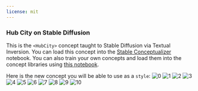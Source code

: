 ```yaml
---
license: mit
---
```

### Hub City on Stable Diffusion
This is the `<HubCity>` concept taught to Stable Diffusion via Textual Inversion. You can load this concept into the [Stable Conceptualizer](https://colab.research.google.com/github/huggingface/notebooks/blob/main/diffusers/stable_conceptualizer_inference.ipynb) notebook. You can also train your own concepts and load them into the concept libraries using [this notebook](https://colab.research.google.com/github/huggingface/notebooks/blob/main/diffusers/sd_textual_inversion_training.ipynb).

Here is the new concept you will be able to use as a `style`:
![<HubCity> 0](https://huggingface.co/sd-concepts-library/hub-city/resolve/main/concept_images/5.jpeg)
![<HubCity> 1](https://huggingface.co/sd-concepts-library/hub-city/resolve/main/concept_images/4.jpeg)
![<HubCity> 2](https://huggingface.co/sd-concepts-library/hub-city/resolve/main/concept_images/8.jpeg)
![<HubCity> 3](https://huggingface.co/sd-concepts-library/hub-city/resolve/main/concept_images/7.jpeg)
![<HubCity> 4](https://huggingface.co/sd-concepts-library/hub-city/resolve/main/concept_images/6.jpeg)
![<HubCity> 5](https://huggingface.co/sd-concepts-library/hub-city/resolve/main/concept_images/1.jpeg)
![<HubCity> 6](https://huggingface.co/sd-concepts-library/hub-city/resolve/main/concept_images/10.jpeg)
![<HubCity> 7](https://huggingface.co/sd-concepts-library/hub-city/resolve/main/concept_images/2.jpeg)
![<HubCity> 8](https://huggingface.co/sd-concepts-library/hub-city/resolve/main/concept_images/3.jpeg)
![<HubCity> 9](https://huggingface.co/sd-concepts-library/hub-city/resolve/main/concept_images/9.jpeg)
![<HubCity> 10](https://huggingface.co/sd-concepts-library/hub-city/resolve/main/concept_images/0.jpeg)

